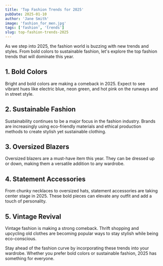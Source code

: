 ```yaml
---
title: 'Top Fashion Trends for 2025'
pubDate: 2025-01-10
author: 'Jane Smith'
image: 'fashion_for_men.jpg'
tags: ['fashion', 'trends']
slug: top-fashion-trends-2025
---
```


As we step into 2025, the fashion world is buzzing with new trends and styles. From bold colors to sustainable fashion, let's explore the top fashion trends that will dominate this year.

## 1. Bold Colors

Bright and bold colors are making a comeback in 2025. Expect to see vibrant hues like electric blue, neon green, and hot pink on the runways and in street style.

## 2. Sustainable Fashion

Sustainability continues to be a major focus in the fashion industry. Brands are increasingly using eco-friendly materials and ethical production methods to create stylish yet sustainable clothing.

## 3. Oversized Blazers

Oversized blazers are a must-have item this year. They can be dressed up or down, making them a versatile addition to any wardrobe.

## 4. Statement Accessories

From chunky necklaces to oversized hats, statement accessories are taking center stage in 2025. These bold pieces can elevate any outfit and add a touch of personality.

## 5. Vintage Revival

Vintage fashion is making a strong comeback. Thrift shopping and upcycling old clothes are becoming popular ways to stay stylish while being eco-conscious.

Stay ahead of the fashion curve by incorporating these trends into your wardrobe. Whether you prefer bold colors or sustainable fashion, 2025 has something for everyone.
